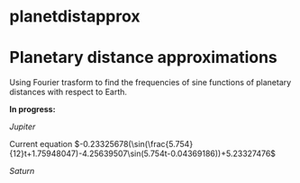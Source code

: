 # planetdistapprox
Planetary distance approximations
==============================
Using Fourier trasform to find the frequencies of sine functions of planetary distances with respect to Earth.

**In progress:**

*Jupiter*

Current equation $-0.23325678(\sin(\frac{5.754}{12}t+1.75948047)-4.25639507\sin(5.754t-0.04369186))+5.23327476$

*Saturn*
